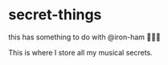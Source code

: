 # secret-things
this has something to do with @iron-ham
🤫🤫🤫

This is where I store all my musical secrets.
